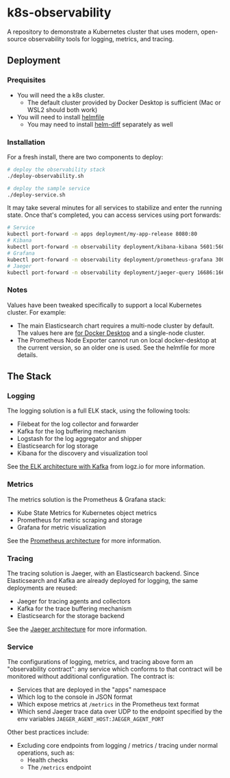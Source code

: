 # k8s-observability
A repository to demonstrate a Kubernetes cluster that uses modern, open-source observability tools for logging, metrics, and tracing.

## Deployment

### Prequisites
- You will need the a k8s cluster.
  - The default cluster provided by Docker Desktop is sufficient (Mac or WSL2 should both work)
- You will need to install [helmfile](https://github.com/roboll/helmfile)
  - You may need to install [helm-diff](https://github.com/databus23/helm-diff) separately as well

### Installation
For a fresh install, there are two components to deploy:

```sh
# deploy the observability stack
./deploy-observability.sh

# deploy the sample service
./deploy-service.sh
```

It may take several minutes for all services to stabilize and enter the running state.  Once that's completed, you can access services using port forwards:

```sh
# Service
kubectl port-forward -n apps deployment/my-app-release 8080:80
# Kibana
kubectl port-forward -n observability deployment/kibana-kibana 5601:5601
# Grafana
kubectl port-forward -n observability deployment/prometheus-grafana 3000:3000
# Jaeger
kubectl port-forward -n observability deployment/jaeger-query 16686:16686
```

### Notes
Values have been tweaked specifically to support a local Kubernetes cluster.  For example:
- The main Elasticsearch chart requires a multi-node cluster by default.  The values here are [for Docker Desktop](https://github.com/elastic/helm-charts/blob/master/elasticsearch/examples/docker-for-mac/values.yaml) and a single-node cluster.
- The Prometheus Node Exporter cannot run on local docker-desktop at the current version, so an older one is used.  See the helmfile for more details.

## The Stack

### Logging
The logging solution is a full ELK stack, using the following tools:

- Filebeat for the log collector and forwarder
- Kafka for the log buffering mechanism
- Logstash for the log aggregator and shipper
- Elasticsearch for log storage
- Kibana for the discovery and visualization tool

See [the ELK architecture with Kafka](https://logz.io/blog/deploying-kafka-with-elk/) from logz.io for more information.

### Metrics
The metrics solution is the Prometheus & Grafana stack:

- Kube State Metrics for Kubernetes object metrics
- Prometheus for metric scraping and storage
- Grafana for metric visualization

See the [Prometheus architecture](https://prometheus.io/docs/introduction/overview/#architecture) for more information.

### Tracing
The tracing solution is Jaeger, with an Elasticsearch backend.  Since Elasticsearch and Kafka are already deployed for logging, the same deployments are reused:

- Jaeger for tracing agents and collectors
- Kafka for the trace buffering mechanism
- Elasticsearch for the storage backend

See the [Jaeger architecture](https://www.jaegertracing.io/docs/1.22/architecture/) for more information.

### Service
The configurations of logging, metrics, and tracing above form an "observability contract": any service which conforms to that contract will be monitored without additional configuration.  The contract is:

- Services that are deployed in the "apps" namespace
- Which log to the console in JSON format
- Which expose metrics at `/metrics` in the Prometheus text format
- Which send Jaeger trace data over UDP to the endpoint specified by the env variables `JAEGER_AGENT_HOST:JAEGER_AGENT_PORT`

Other best practices include:

- Excluding core endpoints from logging / metrics / tracing under normal operations, such as:
  - Health checks
  - The `/metrics` endpoint